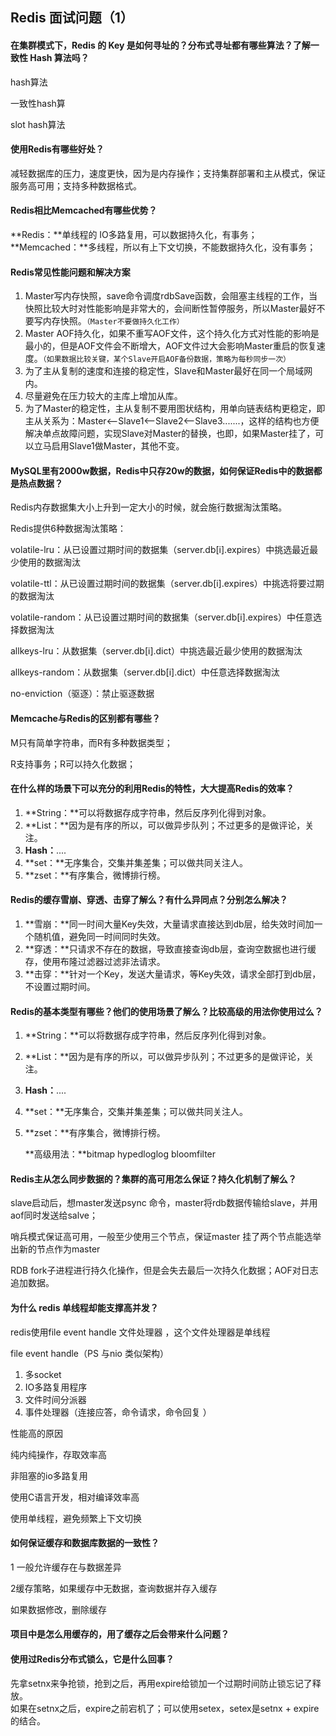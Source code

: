 ## Redis 面试问题（1）

#### 在集群模式下，Redis 的 Key 是如何寻址的？分布式寻址都有哪些算法？了解一致性 Hash 算法吗？

hash算法 

一致性hash算

slot hash算法

#### 使用Redis有哪些好处？

减轻数据库的压力，速度更快，因为是内存操作；支持集群部署和主从模式，保证服务高可用；支持多种数据格式。

#### Redis相比Memcached有哪些优势？

**Redis：**单线程的 IO多路复用，可以数据持久化，有事务；  
**Memcached：**多线程，所以有上下文切换，不能数据持久化，没有事务；

#### Redis常见性能问题和解决方案

1. Master写内存快照，save命令调度rdbSave函数，会阻塞主线程的工作，当快照比较大时对性能影响是非常大的，会间断性暂停服务，所以Master最好不要写内存快照。`（Master不要做持久化工作）`
2. Master AOF持久化，如果不重写AOF文件，这个持久化方式对性能的影响是最小的，但是AOF文件会不断增大，AOF文件过大会影响Master重启的恢复速度。`（如果数据比较关键，某个Slave开启AOF备份数据，策略为每秒同步一次）`
3. 为了主从复制的速度和连接的稳定性，Slave和Master最好在同一个局域网内。
4. 尽量避免在压力较大的主库上增加从库。
5. 为了Master的稳定性，主从复制不要用图状结构，用单向链表结构更稳定，即主从关系为：Master<--Slave1<--Slave2<--Slave3.......，这样的结构也方便解决单点故障问题，实现Slave对Master的替换，也即，如果Master挂了，可以立马启用Slave1做Master，其他不变。

#### MySQL里有2000w数据，Redis中只存20w的数据，如何保证Redis中的数据都是热点数据？

Redis内存数据集大小上升到一定大小的时候，就会施行数据淘汰策略。

Redis提供6种数据淘汰策略：

volatile-lru：从已设置过期时间的数据集（server.db[i].expires）中挑选最近最少使用的数据淘汰

volatile-ttl：从已设置过期时间的数据集（server.db[i].expires）中挑选将要过期的数据淘汰

volatile-random：从已设置过期时间的数据集（server.db[i].expires）中任意选择数据淘汰

allkeys-lru：从数据集（server.db[i].dict）中挑选最近最少使用的数据淘汰

allkeys-random：从数据集（server.db[i].dict）中任意选择数据淘汰

no-enviction（驱逐）：禁止驱逐数据

#### Memcache与Redis的区别都有哪些？

M只有简单字符串，而R有多种数据类型；

R支持事务；R可以持久化数据；

#### 在什么样的场景下可以充分的利用Redis的特性，大大提高Redis的效率？

1. **String：**可以将数据存成字符串，然后反序列化得到对象。
2. **List：**因为是有序的所以，可以做异步队列；不过更多的是做评论，关注。
3. **Hash：**....
4. **set：**无序集合，交集并集差集；可以做共同关注人。
5. **zset：**有序集合，微博排行榜。

#### Redis的缓存雪崩、穿透、击穿了解么？有什么异同点？分别怎么解决？

1. **雪崩：**同一时间大量Key失效，大量请求直接达到db层，给失效时间加一个随机值，避免同一时间同时失效。
2. **穿透：**只请求不存在的数据，导致直接查询db层，查询空数据也进行缓存，使用布隆过滤器过滤非法请求。
3. **击穿：**针对一个Key，发送大量请求，等Key失效，请求全部打到db层，不设置过期时间。

#### Redis的基本类型有哪些？他们的使用场景了解么？比较高级的用法你使用过么？

1. **String：**可以将数据存成字符串，然后反序列化得到对象。

2. **List：**因为是有序的所以，可以做异步队列；不过更多的是做评论，关注。

3. **Hash：**....

4. **set：**无序集合，交集并集差集；可以做共同关注人。

5. **zset：**有序集合，微博排行榜。

   **高级用法：**bitmap hypedloglog bloomfilter

#### Redis主从怎么同步数据的？集群的高可用怎么保证？持久化机制了解么？

slave启动后，想master发送psync 命令，master将rdb数据传输给slave，并用aof同时发送给salve；

哨兵模式保证高可用，一般至少使用三个节点，保证master 挂了两个节点能选举出新的节点作为master

RDB fork子进程进行持久化操作，但是会失去最后一次持久化数据；AOF对日志追加数据。

#### 为什么 redis 单线程却能支撑高并发？

redis使用file event handle 文件处理器 ，这个文件处理器是单线程

file event handle（PS 与nio 类似架构）

1. 多socket
2. IO多路复用程序
3. 文件时间分派器
4. 事件处理器（连接应答，命令请求，命令回复 ）

性能高的原因

纯内纯操作，存取效率高

非阻塞的io多路复用

使用C语言开发，相对编译效率高

使用单线程，避免频繁上下文切换

#### 如何保证缓存和数据库数据的一致性？

1 一般允许缓存在与数据差异

2缓存策略，如果缓存中无数据，查询数据并存入缓存

如果数据修改，删除缓存

#### 项目中是怎么用缓存的，用了缓存之后会带来什么问题？

#### 使用过Redis分布式锁么，它是什么回事？

先拿setnx来争抢锁，抢到之后，再用expire给锁加一个过期时间防止锁忘记了释放。  
如果在setnx之后，expire之前宕机了；可以使用setex，setex是setnx + expire 的结合。